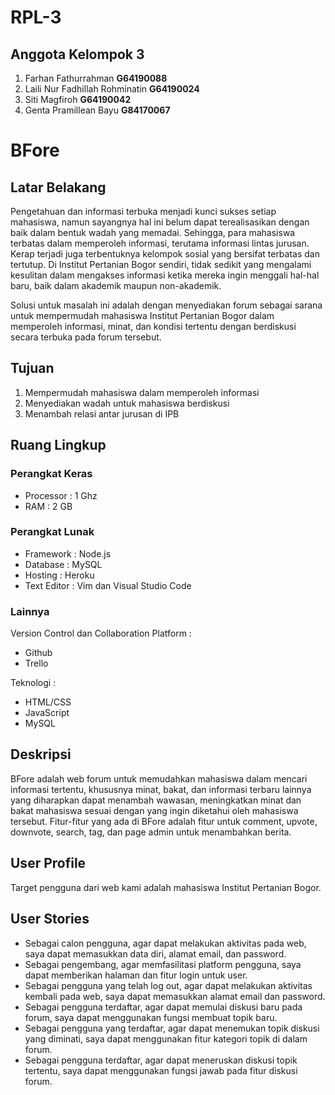 # RPL-3

## Anggota Kelompok 3
1. Farhan Fathurrahman **G64190088**
2. Laili Nur Fadhillah Rohminatin **G64190024**	
3. Siti Magfiroh **G64190042**
4. Genta Pramillean Bayu **G84170067**

# BFore

## Latar Belakang
Pengetahuan dan informasi terbuka menjadi kunci sukses setiap mahasiswa, namun sayangnya hal ini belum dapat terealisasikan dengan baik dalam bentuk wadah yang memadai. Sehingga, para mahasiswa terbatas dalam memperoleh informasi, terutama informasi lintas jurusan. Kerap terjadi juga terbentuknya kelompok sosial yang bersifat terbatas dan tertutup. Di Institut Pertanian Bogor sendiri, tidak sedikit yang mengalami kesulitan dalam mengakses informasi ketika mereka ingin menggali hal-hal baru, baik dalam akademik maupun non-akademik.

Solusi untuk masalah ini adalah dengan menyediakan forum sebagai sarana untuk mempermudah mahasiswa Institut Pertanian Bogor dalam memperoleh informasi, minat, dan kondisi tertentu dengan berdiskusi secara terbuka pada forum tersebut.

## Tujuan
1. Mempermudah mahasiswa dalam memperoleh informasi
2. Menyediakan wadah untuk mahasiswa berdiskusi
3. Menambah relasi antar jurusan di IPB

## Ruang Lingkup
### Perangkat Keras
* Processor 	: 1 Ghz
* RAM		: 2 GB
### Perangkat Lunak
* Framework 	: Node.js
* Database 	: MySQL
* Hosting	: Heroku
* Text Editor	: Vim dan Visual Studio Code
### Lainnya
Version Control dan Collaboration Platform	:
* Github
* Trello

Teknologi	: 
* HTML/CSS
* JavaScript
* MySQL

## Deskripsi 
BFore adalah web forum untuk memudahkan mahasiswa dalam mencari informasi tertentu, khususnya minat, bakat, dan informasi terbaru lainnya yang diharapkan dapat menambah wawasan, meningkatkan minat dan bakat mahasiswa sesuai dengan yang ingin diketahui oleh mahasiswa tersebut. Fitur-fitur yang ada di BFore adalah fitur untuk comment, upvote, downvote, search, tag, dan page admin untuk menambahkan berita.

## User Profile
Target pengguna dari web kami adalah mahasiswa Institut Pertanian Bogor.

## User Stories
* Sebagai calon pengguna, agar dapat melakukan aktivitas pada web, saya dapat memasukkan data diri, alamat email, dan password.
* Sebagai pengembang, agar memfasilitasi platform pengguna, saya dapat memberikan halaman dan fitur login untuk user.
* Sebagai pengguna yang telah log out, agar dapat melakukan aktivitas kembali pada web, saya dapat memasukkan alamat email dan password.
* Sebagai pengguna terdaftar, agar dapat memulai diskusi baru pada forum, saya dapat menggunakan fungsi membuat topik baru.
* Sebagai pengguna yang terdaftar, agar dapat menemukan topik diskusi yang diminati, saya dapat menggunakan fitur kategori topik di dalam forum.
* Sebagai pengguna terdaftar, agar dapat meneruskan diskusi topik tertentu, saya dapat menggunakan fungsi jawab pada fitur diskusi forum.
